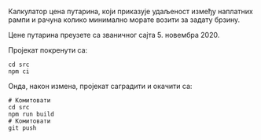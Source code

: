 Калкулатор цена путарина, који приказује удаљеност између наплатних рампи и рачуна колико минимално морате возити за задату брзину.

Цене путарина преузете са званичног сајта 5. новембра 2020.

Пројекат покренути са:
```
cd src
npm ci
```

Онда, након измена, пројекат саградити и окачити са:
```
# Комитовати
cd src
npm run build
# Комитовати
git push
```